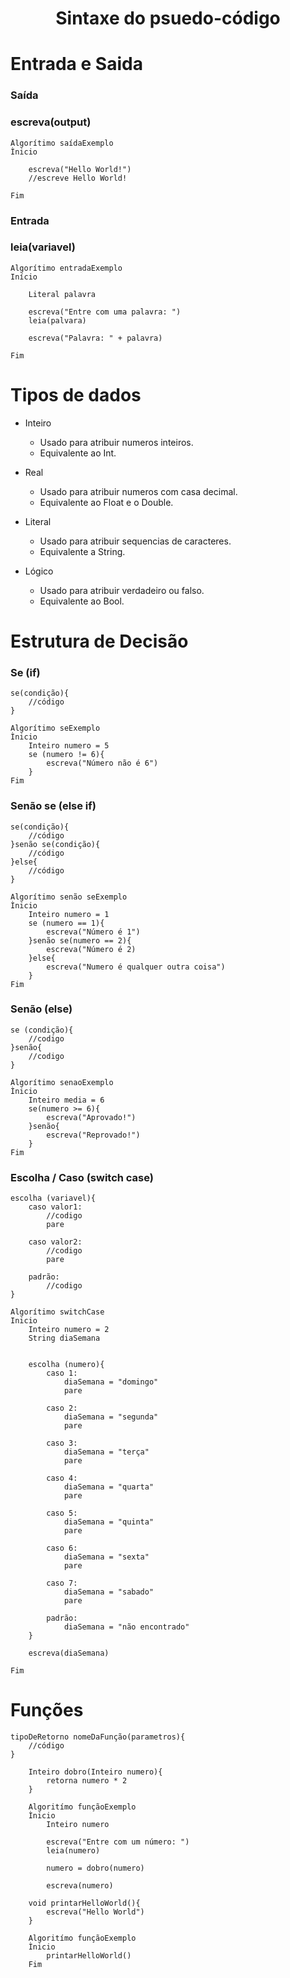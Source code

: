 <h1 align="center">Sintaxe do psuedo-código</h1>

# Entrada e Saida
### Saída

<h3> <strong> escreva(output)</strong> </h3>

```
Algorítimo saídaExemplo
Ìnicio

    escreva("Hello World!")
    //escreve Hello World!

Fim
```
### Entrada

<h3> <strong>leia(variavel)</strong> </h3>

```
Algorítimo entradaExemplo
Início

    Literal palavra

    escreva("Entre com uma palavra: ")
    leia(palvara)

    escreva("Palavra: " + palavra)

Fim

```

# Tipos de dados
* Inteiro
    - Usado para atribuir numeros inteiros.
    - Equivalente ao Int.

* Real 
    - Usado para atribuir numeros com casa decimal.
    - Equivalente ao Float e o Double.

* Literal
    - Usado para atribuir sequencias de caracteres.
    - Equivalente a String.

* Lógico
    - Usado para atribuir verdadeiro ou falso.
    - Equivalente ao Bool.

# Estrutura de Decisão

### Se (if)
```
se(condição){
    //código
}
```

```
Algorítimo seExemplo
Ìnicio
    Inteiro numero = 5
    se (numero != 6){
        escreva("Número não é 6")
    }
Fim
```

### Senão se (else if)

```
se(condição){
    //código
}senão se(condição){
    //código
}else{
    //código
}
```

```
Algorítimo senão seExemplo
Ìnicio
    Inteiro numero = 1
    se (numero == 1){
        escreva("Número é 1")
    }senão se(numero == 2){
        escreva("Número é 2)
    }else{
        escreva("Numero é qualquer outra coisa")
    }
Fim

```

### Senão (else)

```
se (condição){
    //codigo
}senão{
    //codigo
}
```

```
Algorítimo senaoExemplo
Ìnicio
    Inteiro media = 6
    se(numero >= 6){
        escreva("Aprovado!")
    }senão{
        escreva("Reprovado!")
    }
Fim
```

### Escolha / Caso (switch case)
```
escolha (variavel){
    caso valor1:
        //codigo
        pare

    caso valor2:
        //codigo
        pare

    padrão:
        //codigo
}

```

```
Algorítimo switchCase
Inicio
    Inteiro numero = 2
    String diaSemana


    escolha (numero){
        caso 1:
            diaSemana = "domingo"
            pare

        caso 2:
            diaSemana = "segunda"
            pare

        caso 3:
            diaSemana = "terça"
            pare

        caso 4:
            diaSemana = "quarta"
            pare

        caso 5:
            diaSemana = "quinta"
            pare

        caso 6:
            diaSemana = "sexta"
            pare

        caso 7:
            diaSemana = "sabado"
            pare
        
        padrão:
            diaSemana = "não encontrado"
    }

    escreva(diaSemana)

Fim
```

# Funções
```
tipoDeRetorno nomeDaFunção(parametros){
    //código
}
```

```
    Inteiro dobro(Inteiro numero){
        retorna numero * 2
    }

    Algoritímo funçãoExemplo
    Ìnicio
        Inteiro numero

        escreva("Entre com um número: ")
        leia(numero)

        numero = dobro(numero)

        escreva(numero)
````
```
    void printarHelloWorld(){
        escreva("Hello World")
    }

    Algoritímo funçãoExemplo
    Ìnicio
        printarHelloWorld()
    Fim
````
